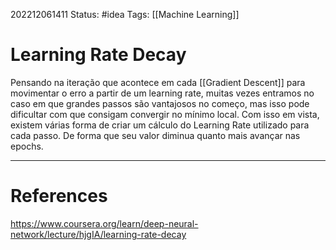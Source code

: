 202212061411
Status: #idea 
Tags: [[Machine Learning]]

# Learning Rate Decay

Pensando na iteração que acontece em cada [[Gradient Descent]] para movimentar o erro a partir de um learning rate, muitas vezes entramos no caso em que grandes passos são vantajosos no começo, mas isso pode dificultar com que consigam convergir no mínimo local. 
Com isso em vista, existem várias forma de criar um cálculo do Learning Rate utilizado para cada passo. De forma que seu valor diminua quanto mais avançar nas epochs.

---
# References
https://www.coursera.org/learn/deep-neural-network/lecture/hjgIA/learning-rate-decay